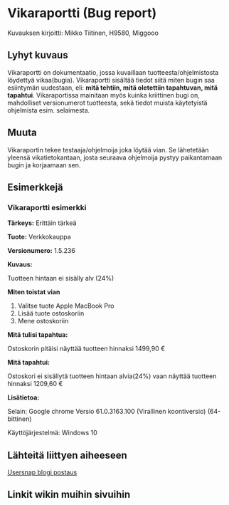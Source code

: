 # Vikaraportti (Bug report)

Kuvauksen kirjoitti: Mikko Tiitinen, H9580, Miggooo

## Lyhyt kuvaus

Vikaraportti on dokumentaatio, jossa kuvaillaan tuotteesta/ohjelmistosta löydettyä vikaa(bugia). Vikaraportti sisältää tiedot siitä miten bugin saa esiintymän uudestaan, eli: **mitä tehtiin, mitä oletettiin tapahtuvan, mitä tapahtui**.
Vikaraportissa mainitaan myös kuinka kriittinen bugi on, mahdolliset versionumerot tuotteesta, sekä tiedot muista käytetyistä ohjelmista esim. selaimesta.

## Muuta

Vikaraportin tekee testaaja/ohjelmoija joka löytää vian. Se lähetetään yleensä vikatietokantaan, josta seuraava ohjelmoija pystyy paikantamaan bugin ja korjaamaan sen.

## Esimerkkejä

### Vikaraportti esimerkki

**Tärkeys:**
Erittäin tärkeä

**Tuote:**
Verkkokauppa

**Versionumero:**
1.5.236

**Kuvaus:**

Tuotteen hintaan ei sisälly alv (24%)

**Miten toistat vian**
1. Valitse tuote Apple MacBook Pro
2. Lisää tuote ostoskoriin
3. Mene ostoskoriin

**Mitä tulisi tapahtua:**

Ostoskorin pitäisi näyttää tuotteen hinnaksi 1499,90 €

**Mitä tapahtui:**

Ostoskori ei sisällytä tuotteen hintaan alvia(24%) vaan näyttää tuotteen hinnaksi 1209,60 €

**Lisätietoa:**

Selain: Google chrome Versio 61.0.3163.100 (Virallinen koontiversio) (64-bittinen)

Käyttöjärjestelmä: Windows 10

## Lähteitä liittyen aiheeseen

[Usersnap blogi postaus](https://usersnap.com/blog/what-is-a-bug-report/)

## Linkit wikin muihin sivuihin
